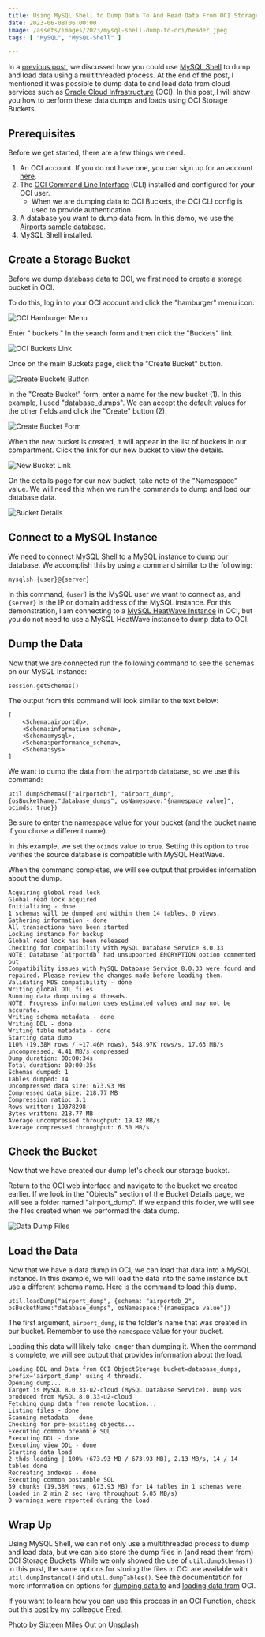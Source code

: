 ```yaml
---
title: Using MySQL Shell to Dump Data To And Read Data From OCI Storage Buckets
date: 2023-06-08T06:00:00
image: /assets/images/2023/mysql-shell-dump-to-oci/header.jpeg
tags: [ "MySQL", "MySQL-Shell" ]

---
```

In a [previous post](posts/2023/may/mysql-shell-threaded-dump/), we discussed how you could use [MySQL Shell](https://dev.mysql.com/doc/mysql-shell/8.0/en/) to dump and load data using a multithreaded process. At the end of the post, I mentioned it was possible to dump data to and load data from cloud services such as [Oracle Cloud Infrastructure](https://www.oracle.com/cloud/) (OCI). In this post, I will show you how to perform these data dumps and loads using OCI Storage Buckets.

## Prerequisites

Before we get started, there are a few things we need.

1. An OCI account. If you do not have one, you can sign up for an account [here](https://www.oracle.com/cloud/free/).
2. The [OCI Command Line Interface](https://docs.oracle.com/en-us/iaas/Content/API/SDKDocs/cliinstall.htm) (CLI) installed and configured for your OCI user.
   * When we are dumping data to OCI Buckets, the OCI CLI config is used to provide authentication.
3. A database you want to dump data from. In this demo, we use the [Airports sample database](https://dev.mysql.com/doc/airportdb/en/).
4. MySQL Shell installed.

## Create a Storage Bucket

Before we dump database data to OCI, we first need to create a storage bucket in OCI.

To do this, log in to your OCI account and click the "hamburger" menu icon.

![OCI Hamburger Menu](/assets/images/2023/mysql-shell-dump-to-oci/image01.png "OCI Hamburger Menu")

Enter " buckets " In the search form and then click the "Buckets" link.

![OCI Buckets Link](/assets/images/2023/mysql-shell-dump-to-oci/image02.png "OCI Buckets Link")

Once on the main Buckets page, click the "Create Bucket" button.

![Create Buckets Button](/assets/images/2023/mysql-shell-dump-to-oci/image03.png "Create Buckets Button")

In the "Create Bucket" form, enter a name for the new bucket (1).
In this example, I used "database_dumps".
We can accept the default values for the other fields and click the "Create" button (2).

![Create Bucket Form](/assets/images/2023/mysql-shell-dump-to-oci/image04.png "Create Bucket Form")

When the new bucket is created, it will appear in the list of buckets in our compartment.
Click the link for our new bucket to view the details.

![New Bucket Link](/assets/images/2023/mysql-shell-dump-to-oci/image05.png "New Bucket Link")

On the details page for our new bucket, take note of the "Namespace" value.
We will need this when we run the commands to dump and load our database data.

![Bucket Details](/assets/images/2023/mysql-shell-dump-to-oci/image06.png "Bucket Details")

## Connect to a MySQL Instance

We need to connect MySQL Shell to a MySQL instance to dump our database.
We accomplish this by using a command similar to the following:

```shell
mysqlsh {user}@{server}
```

In this command, `{user]` is the MySQL user we want to connect as, and `{server}` is the IP or domain address of the MySQL instance.
For this demonstration, I am connecting to a [MySQL HeatWave Instance](https://www.mysql.com/cloud/) in OCI, but you do not need to use a MySQL HeatWave instance to dump data to OCI.

## Dump the Data

Now that we are connected run the following command to see the schemas on our MySQL Instance:

```shell
session.getSchemas()
```

The output from this command will look similar to the text below:

```text
[
    <Schema:airportdb>, 
    <Schema:information_schema>, 
    <Schema:mysql>, 
    <Schema:performance_schema>, 
    <Schema:sys>
]
```

We want to dump the data from the `airportdb` database, so we use this command:

```shell
util.dumpSchemas(["airportdb"], "airport_dump", {osBucketName:"database_dumps", osNamespace:"{namespace value}", ocimds: true})
```

Be sure to enter the namespace value for your bucket (and the bucket name if you chose a different name).

In this example, we set the `ocimds` value to `true`.
Setting this option to `true` verifies the source database is compatible with MySQL HeatWave.

When the command completes, we will see output that provides information about the dump.

```text
Acquiring global read lock
Global read lock acquired
Initializing - done 
1 schemas will be dumped and within them 14 tables, 0 views.
Gathering information - done 
All transactions have been started
Locking instance for backup
Global read lock has been released
Checking for compatibility with MySQL Database Service 8.0.33
NOTE: Database `airportdb` had unsupported ENCRYPTION option commented out
Compatibility issues with MySQL Database Service 8.0.33 were found and repaired. Please review the changes made before loading them.
Validating MDS compatibility - done        
Writing global DDL files
Running data dump using 4 threads.
NOTE: Progress information uses estimated values and may not be accurate.
Writing schema metadata - done       
Writing DDL - done         
Writing table metadata - done         
Starting data dump
110% (19.38M rows / ~17.46M rows), 548.97K rows/s, 17.63 MB/s uncompressed, 4.41 MB/s compressed                            
Dump duration: 00:00:34s                                                                        
Total duration: 00:00:35s                                                                       
Schemas dumped: 1                                                                               
Tables dumped: 14                                                                               
Uncompressed data size: 673.93 MB                                                               
Compressed data size: 218.77 MB                                                                 
Compression ratio: 3.1                                                                          
Rows written: 19378298                                                                          
Bytes written: 218.77 MB                                                                        
Average uncompressed throughput: 19.42 MB/s                                                     
Average compressed throughput: 6.30 MB/s 
```

## Check the Bucket

Now that we have created our dump let's check our storage bucket.

Return to the OCI web interface and navigate to the bucket we created earlier.
If we look in the "Objects" section of the Bucket Details page, we will see a folder named "airport_dump".
If we expand this folder, we will see the files created when we performed the data dump.

![Data Dump Files](/assets/images/2023/mysql-shell-dump-to-oci/image07.png "Data Dump Files")

## Load the Data

Now that we have a data dump in OCI, we can load that data into a MySQL Instance.
In this example, we will load the data into the same instance but use a different schema name.
Here is the command to load this dump.

```shell
util.loadDump("airport_dump", {schema: "airportdb_2", osBucketName:"database_dumps", osNamespace:"{namespace value"})
```

The first argument, `airport_dump`, is the folder's name that was created in our bucket.
Remember to use the `namespace` value for your bucket.

Loading this data will likely take longer than dumping it.
When the command is complete, we will see output that provides information about the load.

```text
Loading DDL and Data from OCI ObjectStorage bucket=database_dumps, prefix='airport_dump' using 4 threads.
Opening dump...
Target is MySQL 8.0.33-u2-cloud (MySQL Database Service). Dump was produced from MySQL 8.0.33-u2-cloud
Fetching dump data from remote location...
Listing files - done 
Scanning metadata - done         
Checking for pre-existing objects...
Executing common preamble SQL
Executing DDL - done         
Executing view DDL - done       
Starting data load
2 thds loading | 100% (673.93 MB / 673.93 MB), 2.13 MB/s, 14 / 14 tables done
Recreating indexes - done       
Executing common postamble SQL                                               
39 chunks (19.38M rows, 673.93 MB) for 14 tables in 1 schemas were loaded in 2 min 2 sec (avg throughput 5.85 MB/s)
0 warnings were reported during the load.
```

## Wrap Up

Using MySQL Shell, we can not only use a multithreaded process to dump and load data, but we can also store the dump files in (and read them from) OCI Storage Buckets.
While we only showed the use of `util.dumpSchemas()` in this post, the same options for storing the files in OCI are available with `util.dumpInstance()` and `util.dumpTables()`.
See the documentation for more information on options for [dumping data to](https://dev.mysql.com/doc/mysql-shell/8.0/en/mysql-shell-utilities-dump-instance-schema.html#mysql-shell-utilities-dump-opt-mds-oci) and [loading data from](https://dev.mysql.com/doc/mysql-shell/8.0/en/mysql-shell-utilities-load-dump.html#mysql-shell-utilities-load-dump-opt-mds-oci) OCI.

If you want to learn how you can use this process in an OCI Function, check out this [post](https://blogs.oracle.com/mysql/post/using-oci-serverless-functions-and-api-gateways-to-create-logical-dumps-of-a-mysql-database-service-with-mysql-shell) by my colleague [Fred](https://blogs.oracle.com/authors/frederic-descamps).

Photo by <a href="https://unsplash.com/ko/@sixteenmilesout?utm_source=unsplash&utm_medium=referral&utm_content=creditCopyText">Sixteen Miles Out</a> on <a href="https://unsplash.com/photos/lthWC8oevDg?utm_source=unsplash&utm_medium=referral&utm_content=creditCopyText">Unsplash</a>
  
  
